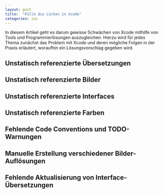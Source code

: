 ```yaml
---
layout: post
title:  "Fülle die Lücken in Xcode"
categories: ios
---
```


In diesem Artikel geht es darum gewisse Schwächen von Xcode mithilfe von Tools und Programmierlösungen auszugleichen. Hierzu wird für jedes Thema zunächst das Problem mit Xcode und deren mögliche Folgen in der Praxis erläutert, woraufhin ein Lösungsvorschlag gegeben wird.

## Unstatisch referenzierte Übersetzungen

## Unstatisch referenzierte Bilder

## Unstatisch referenzierte Interfaces

## Unstatisch referenzierte Farben

## Fehlende Code Conventions und TODO-Warnungen

## Manuelle Erstellung verschiedener Bilder-Auflösungen

## Fehlende Aktualisierung von Interface-Übersetzungen
